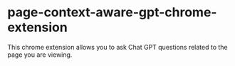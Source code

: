 # page-context-aware-gpt-chrome-extension
This chrome extension allows you to ask Chat GPT questions related to the page you are viewing.
